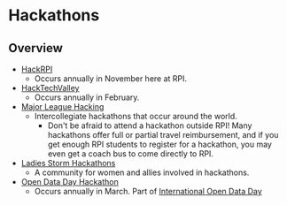 # Hackathons

## Overview
- [HackRPI](https://hackrpi.com)
  - Occurs annually in November here at RPI.
- [HackTechValley](http://hacktechvalley.com/)
  - Occurs annually in February.
- [Major League Hacking](https://mlh.io)
  - Intercollegiate hackathons that occur around the world.
    - Don't be afraid to attend a hackathon outside RPI! Many hackathons offer full or partial travel reimbursement, and if you get enough RPI students to register for a hackathon, you may even get a coach bus to come directly to RPI.
- [Ladies Storm Hackathons](https://github.com/Ladies-Storm-Hackathons)
  - A community for women and allies involved in hackathons.
- [Open Data Day Hackathon](http://opendataalbany.org/)
  - Occurs annually in March. Part of [International Open Data Day](http://opendataday.org/)
